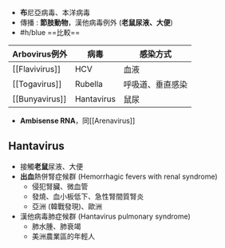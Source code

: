 - **布**尼亞病毒、本洋病毒
- 傳播 : **節肢動物**，漢他病毒例外 (**老鼠尿液、大便**)
- #h/blue ==比較==

| Arbovirus例外 | 病毒        | 感染方式     |
|---------------|-------------|--------------|
| [[Flavivirus]]    | HCV         | 血液         |
| [[Togavirus]]     | Rubella     | 呼吸道、垂直感染 |
| [[Bunyavirus]]    | Hantavirus | 鼠尿         |
-  **Ambisense RNA**，同[[Arenavirus]]
## Hantavirus
- 接觸**老鼠**尿液、大便
- **出血**熱併腎症候群 (Hemorrhagic fevers with renal syndrome)
	- 侵犯腎臟、微血管
	- 發燒、血小板低下、急性腎間質腎炎
	- 亞洲 (韓戰發現)、歐洲
- 漢他病毒肺症候群 (Hantavirus pulmonary syndrome)
	- 肺水腫、肺衰竭
	- 美洲農業區的年輕人